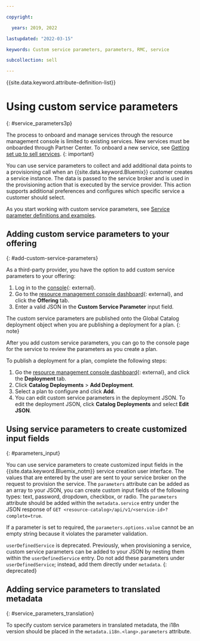 ```yaml
---

copyright:

  years: 2019, 2022

lastupdated: "2022-03-15"

keywords: Custom service parameters, parameters, RMC, service 

subcollection: sell

---
```


{{site.data.keyword.attribute-definition-list}}

# Using custom service parameters
{: #service_parameters3p}

The process to onboard and manage services through the resource management console is limited to existing services. New services must be onboarded through Partner Center. To onboard a new service, see [Getting set up to sell services](/docs/sell?topic=sell-get-started).
{: important}

You can use service parameters to collect and add additional data points to a provisioning call when an {{site.data.keyword.Bluemix}} customer creates a service instance. The data is passed to the service broker and is used in the provisioning action that is executed by the service provider. This action supports additional preferences and configures which specific service a customer should select. 

As you start working with custom service parameters, see [Service parameter definitions and examples](/docs/sell?topic=sell-service_parameters_def_examples). 

## Adding custom service parameters to your offering 
{: #add-custom-service-parameters}

As a third-party provider, you have the option to add custom service parameters to your offering:

1. Log in to the [console](/login){: external}. 
2. Go to the [resource management console dashboard](/onboarding/dashboard){: external}, and click the **Offering** tab. 
3. Enter a valid JSON in the **Custom Service Parameter** input field. 

The custom service parameters are published onto the Global Catalog deployment object when you are publishing a deployment for a plan. 
{: note}

After you add custom service parameters, you can go to the console page for the service to review the parameters as you create a plan.

To publish a deployment for a plan, complete the following steps: 
1. Go the [resource management console dashboard](/onboarding/dashboard){: external}, and click the **Deployment** tab.
2. Click **Catalog Deployments** &gt; **Add Deployment**. 
3. Select a plan to configure and click **Add**. 
4. You can edit custom service parameters in the deployment JSON. To edit the deployment JSON, click **Catalog Deployments** and select **Edit JSON**.

## Using service parameters to create customized input fields 
{: #parameters_input}

You can use service parameters to create customized input fields in the {{site.data.keyword.Bluemix_notm}} service creation user interface. The values that are entered by the user are sent to your service broker on the request to provision the service. The `parameters` attribute can be added as an array to your JSON, you can create custom input fields of the following types: text, password, dropdown, checkbox, or radio. The `parameters` attribute should be added within the `metadata.service` entry under the JSON response of `GET <resource-catalog>/api/v1/<service-id>?complete=true`.

If a parameter is set to required, the `parameters.options.value` cannot be an empty string because it violates the parameter validation.

`userDefinedService` is deprecated. Previously, when provisioning a service, custom service parameters can be added to your JSON by nesting them within the `userDefinedService` entry. Do not add these parameters under `userDefinedService`; instead, add them directly under `metadata`.
{: deprecated}

## Adding service parameters to translated metadata
{: #service_parameters_translation}

To specify custom service parameters in translated metadata, the i18n version should be placed in the `metadata.i18n.<lang>.parameters` attribute.

